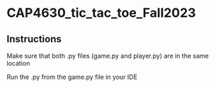 # CAP4630_tic_tac_toe_Fall2023

## Instructions
Make sure that both .py files (game.py and player.py) are in the same location

Run the .py from the game.py file in your IDE
